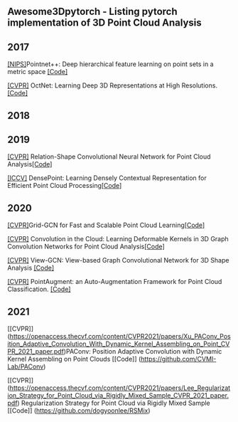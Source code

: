 ## Awesome3Dpytorch - Listing pytorch implementation of 3D Point Cloud Analysis


## 2017
[[NIPS]](https://proceedings.neurips.cc/paper/2017/file/d8bf84be3800d12f74d8b05e9b89836f-Paper.pdf)Pointnet++: Deep hierarchical feature learning on point sets in a metric space [[Code]](https://github.com/erikwijmans/Pointnet2_PyTorch)

[[CVPR]](https://openaccess.thecvf.com/content_cvpr_2017/papers/Riegler_OctNet_Learning_Deep_CVPR_2017_paper.pdf) OctNet: Learning Deep 3D Representations at High Resolutions. [[Code]](https://github.com/griegler/octnet)

## 2018


## 2019
[[CVPR]](https://arxiv.org/pdf/1904.07601.pdf) Relation-Shape Convolutional Neural Network for Point Cloud Analysis[[Code]](https://github.com/Yochengliu/Relation-Shape-CNN/)

[[ICCV]](https://arxiv.org/pdf/1909.03669.pdf) DensePoint: Learning Densely Contextual Representation for Efficient Point Cloud Processing[[Code]](https://github.com/Yochengliu/DensePoint)

## 2020
[[CVPR]](https://openaccess.thecvf.com/content_CVPR_2020/papers/Xu_Grid-GCN_for_Fast_and_Scalable_Point_Cloud_Learning_CVPR_2020_paper.pdf)Grid-GCN for Fast and Scalable Point Cloud Learning[[Code]](https://github.com/Xharlie/Grid-GCN)

[[CVPR]](https://openaccess.thecvf.com/content_CVPR_2020/papers/Lin_Convolution_in_the_Cloud_Learning_Deformable_Kernels_in_3D_Graph_CVPR_2020_paper.pdf) Convolution in the Cloud: Learning Deformable Kernels in 3D Graph Convolution Networks for Point Cloud Analysis[[Code]](https://github.com/j1a0m0e4sNTU/3dgcn)

[[CVPR]](https://openaccess.thecvf.com/content_CVPR_2020/papers/Wei_View-GCN_View-Based_Graph_Convolutional_Network_for_3D_Shape_Analysis_CVPR_2020_paper.pdf) View-GCN: View-based Graph Convolutional Network for 3D Shape Analysis [[Code]](https://github.com/weixmath/view-GCN)

[[CVPR]](https://arxiv.org/pdf/2002.10876.pdf) PointAugment: an Auto-Augmentation Framework for Point Cloud Classification. [[Code]](https://github.com/liruihui/PointAugment/)

## 2021
[[CVPR]] (https://openaccess.thecvf.com/content/CVPR2021/papers/Xu_PAConv_Position_Adaptive_Convolution_With_Dynamic_Kernel_Assembling_on_Point_CVPR_2021_paper.pdf)PAConv: Position Adaptive Convolution with Dynamic Kernel Assembling on
Point Clouds [[Code]] (https://github.com/CVMI-Lab/PAConv)

[[CVPR]] (https://openaccess.thecvf.com/content/CVPR2021/papers/Lee_Regularization_Strategy_for_Point_Cloud_via_Rigidly_Mixed_Sample_CVPR_2021_paper.pdf) Regularization Strategy for Point Cloud via Rigidly Mixed Sample [[Code]] (https://github.com/dogyoonlee/RSMix)
